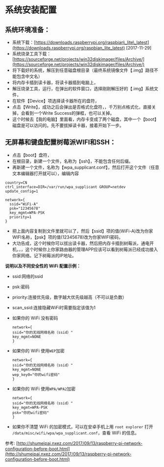# 系统安装配置

## 系统环境准备：

* 系统下载：[https://downloads.raspberrypi.org/raspbian\_lite\_latest](https://downloads.raspberrypi.org/raspbian_lite_latest)     \[2017-11-29\]
* 系统烧录工具下载：[https://sourceforge.net/projects/win32diskimager/files/Archive/](https://sourceforge.net/projects/win32diskimager/files/Archive/)
* 将下载好的系统，解压到任意磁盘根目录（最终系统镜像文件【.img】路径不能包含中文名）
* 将内存卡插到读卡器，将读卡器插到电脑上，
* 解压烧录工具，运行，在弹出的软件窗口，选择刚刚解压好的【.img】系统文件，
* 在软件【Device】项选择读卡器所在的盘符，
* 点击【Write】，成功之后会弹出是否格式化盘符，，千万别点格式化，直接关掉，会看到一个Write Success的弹框，也可以关掉。
* 这个时候去【我的电脑】里面看，内存卡变成了两个磁盘，其中一个【boot】磁盘是可以访问的。先不要拔掉读卡器，接着开始下一步。    

## 无屏幕和键盘配置树莓派WIFI和SSH：

* 点击【boot】盘符，
* 在根目录，新建一个文件，名称为【ssh】，不能包含任何后缀。
* 再新建一个文件，名称为【wpa\_supplicant.conf】，然后打开这个文件（任意文本编辑器打开就可以），编辑内容  

```text
country=CN
ctrl_interface=DIR=/var/run/wpa_supplicant GROUP=netdev
update_config=1

network={
  ssid="WiFi-A"
  psk="12345678"
  key_mgmt=WPA-PSK
  priority=1
}
```

* 把上面内容复制到文件里就可以了，然后【ssid】项的值\(WiFi-A\)改为你家WIFI名称，【psk】项的值\(12345678\)改为你家WIFI密码，
* 大功告成，这个时候你可以拔出读卡器，然后把内存卡插到树莓派，通电开机，，，这个时候你上你家路由器的管理APP应该可以看到树莓派已经成功接入你家网络。记下树莓派的IP地址。  

**说明以及不同安全性的 WiFi 配置示例：**

* ssid:网络的ssid
* psk:密码
* priority:连接优先级，数字越大优先级越高（不可以是负数）
* scan\_ssid:连接隐藏WiFi时需要指定该值为1
* 如果你的 WiFi 没有密码

  ```text
  network={
  ssid="你的无线网络名称（ssid）"
  key_mgmt=NONE
  }
  ```

* 如果你的 WiFi 使用`WEP`加密

  ```text
  network={
  ssid="你的无线网络名称（ssid）"
  key_mgmt=NONE
  wep_key0="你的wifi密码"
  }
  ```

* 如果你的 WiFi 使用`WPA/WPA2`加密

  ```text
  network={
  ssid="你的无线网络名称（ssid）"
  key_mgmt=WPA-PSK
  psk="你的wifi密码"
  }
  ```

* 如果你不清楚 WiFi 的加密模式，可以在安卓手机上用 `root explorer` 打开 `/data/misc/wifi/wpa/wpa_supplicant.conf`，查看 WiFi 的信息。

参考: [http://shumeipai.nxez.com/2017/09/13/raspberry-pi-network-configuration-before-boot.html](http://shumeipai.nxez.com/2017/09/13/raspberry-pi-network-configuration-before-boot.html)

